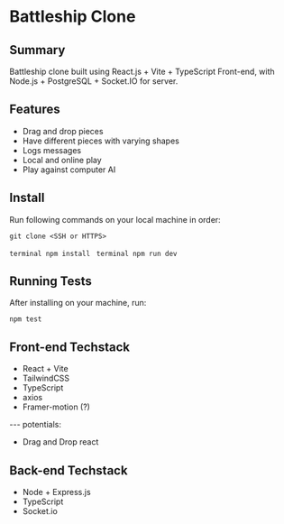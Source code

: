 # Battleship Clone

## Summary
Battleship clone built using React.js + Vite + TypeScript Front-end, with Node.js + PostgreSQL + Socket.IO for server.

## Features
* Drag and drop pieces
* Have different pieces with varying shapes
* Logs messages
* Local and online play
* Play against computer AI
 
## Install
Run following commands on your local machine in order:

```git clone <SSH or HTTPS>```

```terminal npm install ```
```terminal npm run dev ```

## Running Tests
After installing on your machine, run:

```npm test```

## Front-end Techstack
* React + Vite
* TailwindCSS
* TypeScript
* axios
* Framer-motion (?)

--- potentials:
* Drag and Drop react

## Back-end Techstack
* Node + Express.js
* TypeScript
* Socket.io